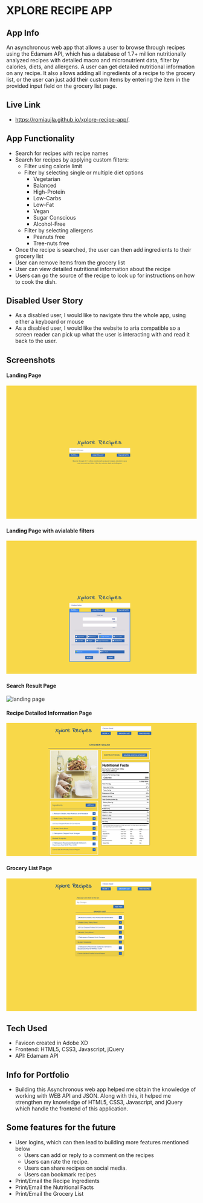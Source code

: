 # XPLORE RECIPE APP
## App Info
An asynchronous web app that allows a user to browse through recipes using the Edamam API, which has a database of 1.7+ million nutritionally analyzed recipes with detailed macro and micronutrient data, filter by calories, diets, and allergens. A user can get detailed nutritional information on any recipe. It also allows adding all ingredients of a recipe to the grocery list, or the user can just add their custom items by entering the item in the provided input field on the grocery list page.

## Live Link
- https://romiaujla.github.io/xplore-recipe-app/.

## App Functionality
- Search for recipes with recipe names
- Search for recipes by applying custom filters:
	- Filter using calorie limit
	- Filter by selecting single or multiple diet options
		- Vegetarian
		- Balanced
		- High-Protein
		- Low-Carbs
		- Low-Fat
		- Vegan
		- Sugar Conscious
		- Alcohol-Free
	- Filter by selecting allergens
        - Peanuts free 
        - Tree-nuts free
- Once the recipe is searched, the user can then add ingredients to their grocery list
- User can remove items from the grocery list
- User can view detailed nutritional information about the recipe
- Users can go the source of the recipe to look up for instructions on how to cook the dish.

## Disabled User Story
- As a disabled user, I would like to navigate thru the whole app, using either a keyboard or mouse
- As a disabled user, I would like the website to aria compatible so a screen reader can pick up what the user is interacting with and read it back to the user. 

## Screenshots

#### Landing Page

![landing page](https://github.com/romiaujla/xplore-recipe-app/blob/master/img/screen%201.png)



#### Landing Page with avialable filters

![landing page](https://github.com/romiaujla/xplore-recipe-app/blob/master/img/screen%202.png)



#### Search Result Page

![landing page](https://github.com/romiaujla/xplore-recipe-app/blob/master/img/screen%203.png)



#### Recipe Detailed Information Page

![landing page](https://github.com/romiaujla/xplore-recipe-app/blob/master/img/screen%204.png)



#### Grocery List Page

![landing page](https://github.com/romiaujla/xplore-recipe-app/blob/master/img/screen%205.png)

## Tech Used
- Favicon created in Adobe XD
- Frontend: HTML5, CSS3, Javascript, jQuery
- API: Edamam API

## Info for Portfolio
- Building this Asynchronous web app helped me obtain the knowledge of working with WEB API and JSON. Along with this, it helped me strengthen my knowledge of HTML5, CSS3, Javascript, and jQuery which handle the frontend of this application. 

## Some features for the future
- User logins, which can then lead to building more features mentioned below
    - Users can add or reply to a comment on the recipes
    - Users can rate the recipe.
    - Users can share recipes on social media.
    - Users can bookmark recipes
- Print/Email the Recipe Ingredients
- Print/Email the Nutritional Facts
- Print/Email the Grocery List
